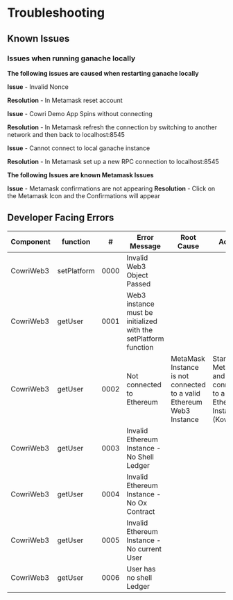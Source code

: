 
# Troubleshooting

## Known Issues

### Issues when running ganache locally

**The following issues are caused when restarting ganache locally**

**Issue** - Invalid Nonce

**Resolution** - In Metamask reset account

**Issue** - Cowri Demo App Spins without connecting

**Resolution** - In Metamask refresh the connection by switching to another network and then back to localhost:8545

**Issue** - Cannot connect to local ganache instance

**Resolution** - In Metamask set up a new RPC connection to localhost:8545

**The following Issues are known Metamask Issues**

**Issue** - Metamask confirmations are not appearing
**Resolution** - Click on the Metamask Icon and the Confirmations will appear


## Developer Facing Errors

| Component | function | #    | Error Message | Root Cause | Action |
| ---- | ------------- | ---------- | ------ | ----------- | ------ |
| CowriWeb3| setPlatform | 0000 | Invalid Web3 Object Passed | | |
| CowriWeb3 | getUser | 0001 | Web3 instance must be initialized with the setPlatform function | | |
| CowriWeb3 | getUser | 0002 | Not connected to Ethereum | MetaMask Instance is not connected to a valid Ethereum Web3 Instance | Start MetaMask and connect to a valid Ethereum Instance (Kovan) |
| CowriWeb3 | getUser | 0003 | Invalid Ethereum Instance - No Shell Ledger | | |
| CowriWeb3 | getUser | 0004 | Invalid Ethereum Instance - No Ox Contract | | |
| CowriWeb3 | getUser | 0005 | Invalid Ethereum Instance - No current User | | |
| CowriWeb3 | getUser | 0006 | User has no shell Ledger | | | |
 